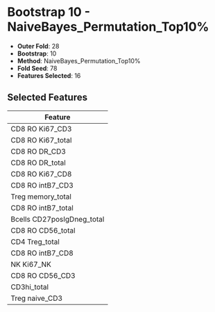 # Bootstrap 10 - NaiveBayes_Permutation_Top10%

- **Outer Fold**: 28
- **Bootstrap**: 10
- **Method**: NaiveBayes_Permutation_Top10%
- **Fold Seed**: 78
- **Features Selected**: 16

## Selected Features

| Feature |
|---------|
| CD8  RO Ki67_CD3 |
| CD8 RO Ki67_total |
| CD8 RO DR_CD3 |
| CD8 RO DR_total |
| CD8 RO Ki67_CD8 |
| CD8 RO intB7_CD3 |
| Treg memory_total |
| CD8 RO intB7_total |
| Bcells CD27posIgDneg_total |
| CD8 RO CD56_total |
| CD4 Treg_total |
| CD8 RO intB7_CD8 |
| NK Ki67_NK |
| CD8 RO CD56_CD3 |
| CD3hi_total |
| Treg naive_CD3 |
